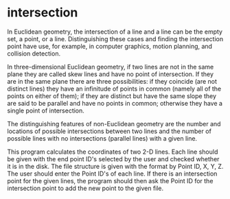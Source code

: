 # intersection
In Euclidean geometry, the intersection of a line and a line can be the empty set, a point, or a line. Distinguishing these cases and finding the intersection point have use, for example, in computer graphics, motion planning, and collision detection.

In three-dimensional Euclidean geometry, if two lines are not in the same plane they are called skew lines and have no point of intersection. If they are in the same plane there are three possibilities: if they coincide (are not distinct lines) they have an infinitude of points in common (namely all of the points on either of them); if they are distinct but have the same slope they are said to be parallel and have no points in common; otherwise they have a single point of intersection.

The distinguishing features of non-Euclidean geometry are the number and locations of possible intersections between two lines and the number of possible lines with no intersections (parallel lines) with a given line.

This program calculates the coordinates of two 2-D lines. Each line should be given with the end point ID's selected by the user and checked whether it is in the disk. The file structure is given with the format by Point ID, X, Y, Z. The user should enter the Point ID's of each line. If there is an intersection point for the given lines, the program should then ask the Point ID for the intersection point to add the new point to the given file.
